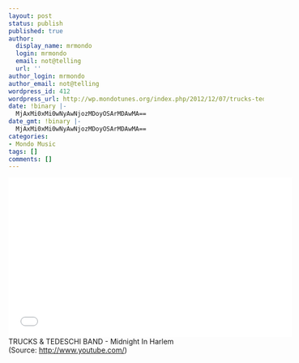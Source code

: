 ```yaml
---
layout: post
status: publish
published: true
author:
  display_name: mrmondo
  login: mrmondo
  email: not@telling
  url: ''
author_login: mrmondo
author_email: not@telling
wordpress_id: 412
wordpress_url: http://wp.mondotunes.org/index.php/2012/12/07/trucks-tedeschi-band-midnight-in-harlem/
date: !binary |-
  MjAxMi0xMi0wNyAwNjozMDoyOSArMDAwMA==
date_gmt: !binary |-
  MjAxMi0xMi0wNyAwNjozMDoyOSArMDAwMA==
categories:
- Mondo Music
tags: []
comments: []
---
```

<iframe width="560" height="315" src="//www.youtube.com/embed/7czlanjaObs" frameborder="0"> </iframe>
TRUCKS &amp; TEDESCHI BAND - Midnight In Harlem
<div class="attribution">(<span>Source:</span> <a href="http://www.youtube.com/">http://www.youtube.com/</a>)</div>

